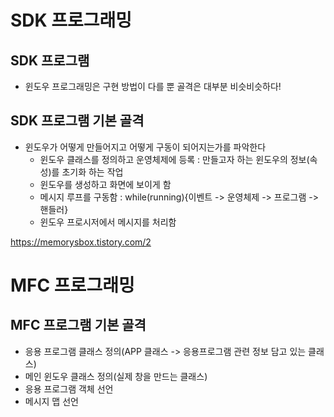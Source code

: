 # SDK 프로그래밍

## SDK 프로그램

- 윈도우 프로그래밍은 구현 방법이 다를 뿐 골격은 대부분 비슷비슷하다!

## SDK 프로그램 기본 골격

- 윈도우가 어떻게 만들어지고 어떻게 구동이 되어지는가를 파악한다
  - 윈도우 클래스를 정의하고 운영체제에 등록 : 만들고자 하는 윈도우의 정보(속성)를 초기화 하는 작업
  - 윈도우를 생성하고 화면에 보이게 함
  - 메시지 루프를 구동함 : while(running){이벤트 -> 운영체제 -> 프로그램 -> 핸들러}
  - 윈도우 프로시저에서 메시지를 처리함

https://memorysbox.tistory.com/2

# MFC 프로그래밍

## MFC 프로그램 기본 골격

- 응용 프로그램 클래스 정의(APP 클래스 -> 응용프로그램 관련 정보 담고 있는 클래스)
- 메인 윈도우 클래스 정의(실제 창을 만드는 클래스)
- 응용 프로그램 객체 선언
- 메시지 맵 선언
